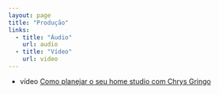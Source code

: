 ```yaml
---
layout: page
title: "Produção"
links:
  - title: "Áudio"
    url: audio
  - title: "Vídeo"
    url: video
---
```


* <span class="badge badge-primary">vídeo</span> [Como planejar o seu home studio com Chrys Gringo](home-studio/)
